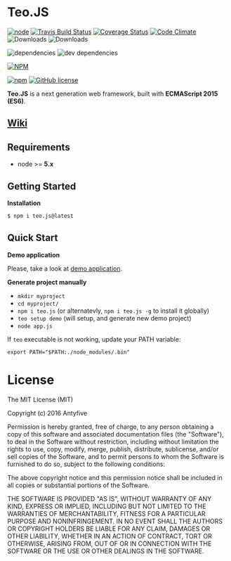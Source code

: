 # Teo.JS
[![node](https://img.shields.io/badge/node-%3E%3D%204.x-brightgreen.svg)](https://github.com/Antyfive/teo.js)
[![Travis Build Status](https://travis-ci.org/Antyfive/teo.js.svg)](https://travis-ci.org/Antyfive/teo.js)
[![Coverage Status](https://coveralls.io/repos/Antyfive/teo.js/badge.svg?branch=master&service=github)](https://coveralls.io/github/Antyfive/teo.js?branch=master)
[![Code Climate](https://codeclimate.com/github/Antyfive/teo.js/badges/gpa.svg)](https://codeclimate.com/github/Antyfive/teo.js)
![Downloads](https://img.shields.io/npm/dm/teo.js.svg)
![Downloads](https://img.shields.io/npm/dt/teo.js.svg)

![dependencies](https://img.shields.io/david/Antyfive/teo.js.svg)
![dev dependencies](https://img.shields.io/david/dev/Antyfive/teo.js.svg)

[![NPM](https://nodei.co/npm/teo.js.png?compact=true)](https://nodei.co/npm/teo.js/)

[![npm](https://img.shields.io/npm/v/npm.svg)](https://github.com/Antyfive/teo.js)
[![GitHub license](https://img.shields.io/badge/license-MIT-blue.svg)](https://raw.githubusercontent.com/Antyfive/teo.js/master/LICENSE)

**Teo.JS** is a next generation web framework, built with **ECMAScript 2015 (ES6)**. 

## [Wiki](https://github.com/Antyfive/teo.js/wiki)

## Requirements
* node >= **5.x**

## Getting Started

**Installation**
```bash
$ npm i teo.js@latest
```

## Quick Start
**Demo application**

Please, take a look at [demo application](https://github.com/Antyfive/teo-demo-app).

**Generate project manually**

* `mkdir myproject`
* `cd myproject/`
* `npm i teo.js` (or alternatevly, `npm i teo.js -g` to install it globally)
* `teo setup demo` (will setup, and generate new demo project)
* `node app.js`

If `teo` executable is not working, update your PATH variable:

`export PATH="$PATH:./node_modules/.bin"`

# License
The MIT License (MIT)

Copyright (c) 2016 Antyfive

Permission is hereby granted, free of charge, to any person obtaining a copy
of this software and associated documentation files (the "Software"), to deal
in the Software without restriction, including without limitation the rights
to use, copy, modify, merge, publish, distribute, sublicense, and/or sell
copies of the Software, and to permit persons to whom the Software is
furnished to do so, subject to the following conditions:

The above copyright notice and this permission notice shall be included in all
copies or substantial portions of the Software.

THE SOFTWARE IS PROVIDED "AS IS", WITHOUT WARRANTY OF ANY KIND, EXPRESS OR
IMPLIED, INCLUDING BUT NOT LIMITED TO THE WARRANTIES OF MERCHANTABILITY,
FITNESS FOR A PARTICULAR PURPOSE AND NONINFRINGEMENT. IN NO EVENT SHALL THE
AUTHORS OR COPYRIGHT HOLDERS BE LIABLE FOR ANY CLAIM, DAMAGES OR OTHER
LIABILITY, WHETHER IN AN ACTION OF CONTRACT, TORT OR OTHERWISE, ARISING FROM,
OUT OF OR IN CONNECTION WITH THE SOFTWARE OR THE USE OR OTHER DEALINGS IN THE
SOFTWARE.

